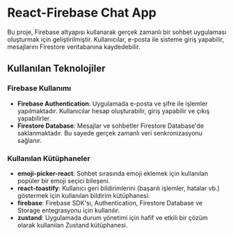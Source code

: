 # React-Firebase Chat App

Bu proje, Firebase altyapısı kullanarak gerçek zamanlı bir sohbet uygulaması oluşturmak için geliştirilmiştir. Kullanıcılar, e-posta ile sisteme giriş yapabilir, mesajlarını Firestore veritabanına kaydedebilir.

## Kullanılan Teknolojiler

### Firebase Kullanımı

- **Firebase Authentication**: Uygulamada e-posta ve şifre ile işlemler yapılmaktadır. Kullanıcılar hesap oluşturabilir, giriş yapabilir ve çıkış yapabilirler.
- **Firestore Database**: Mesajlar ve sohbetler Firestore Database'de saklanmaktadır. Bu sayede gerçek zamanlı veri senkronizasyonu sağlanır.

### Kullanılan Kütüphaneler

- **emoji-picker-react**: Sohbet sırasında emoji eklemek için kullanılan popüler bir emoji seçici bileşeni.
- **react-toastify**: Kullanıcı geri bildirimlerini (başarılı işlemler, hatalar vb.) göstermek için kullanılan bildirim kütüphanesi.
- **firebase**: Firebase SDK'sı, Authentication, Firestore Database ve Storage entegrasyonu için kullanılır.
- **zustand**: Uygulamada durum yönetimi için hafif ve etkili bir çözüm olarak kullanılan Zustand kütüphanesi.
